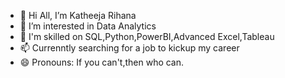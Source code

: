 - 👋 Hi All, I’m Katheeja Rihana
- 👀 I’m interested in Data Analytics
- 🌱 I'm skilled on SQL,Python,PowerBI,Advanced Excel,Tableau 
- 📫 Currenntly searching for a job to kickup my career
- 😄 Pronouns: If you can't,then who can.

<!---
katheejarihana/katheejarihana is a ✨ special ✨ repository because its `README.md` (this file) appears on your GitHub profile.
You can click the Preview link to take a look at your changes.
--->
